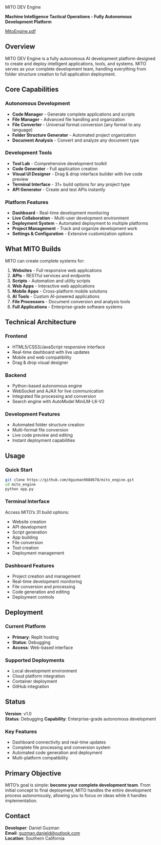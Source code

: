 MITO DEV Engine

**Machine Intelligence Tactical Operations - Fully Autonomous Development Platform**

[MitoEngine.pdf](https://github.com/user-attachments/files/20956394/MitoEngine.pdf)

## Overview

MITO DEV Engine is a fully autonomous AI development platform designed to create and deploy intelligent applications, tools, and systems. MITO serves as your complete development team, handling everything from folder structure creation to full application deployment.

##  Core Capabilities

### Autonomous Development

- **Code Manager** - Generate complete applications and scripts
- **File Manager** - Advanced file handling and organization
- **File Converter** - Universal format conversion (any format to any language)
- **Folder Structure Generator** - Automated project organization
- **Document Analysis** - Convert and analyze any document type

### Development Tools

- **Tool Lab** - Comprehensive development toolkit
- **Code Generator** - Full application creation
- **Visual UI Designer** - Drag & drop interface builder with live code preview
- **Terminal Interface** - 31+ build options for any project type
- **API Generator** - Create and test APIs instantly

### Platform Features

- **Dashboard** - Real-time development monitoring
- **Live Collaboration** - Multi-user development environment
- **Deployment System** - Automated deployment to multiple platforms
- **Project Management** - Track and organize development work
- **Settings & Configuration** - Extensive customization options

##  What MITO Builds

MITO can create complete systems for:

1. **Websites** - Full responsive web applications
1. **APIs** - RESTful services and endpoints
1. **Scripts** - Automation and utility scripts
1. **Web Apps** - Interactive web applications
1. **Mobile Apps** - Cross-platform mobile solutions
1. **AI Tools** - Custom AI-powered applications
1. **File Processors** - Document conversion and analysis tools
1. **Full Applications** - Enterprise-grade software systems

##  Technical Architecture

### Frontend

- HTML5/CSS3/JavaScript responsive interface
- Real-time dashboard with live updates
- Mobile and web compatibility
- Drag & drop visual designer

### Backend

- Python-based autonomous engine
- WebSocket and AJAX for live communication
- Integrated file processing and conversion
- Search engine with AutoModel MiniLM-L6-V2

### Development Features

- Automated folder structure creation
- Multi-format file conversion
- Live code preview and editing
- Instant deployment capabilities

##  Usage

### Quick Start

```bash
git clone https://github.com/dguzman9688678/mito_engine.git
cd mito_engine
python app.py
```

### Terminal Interface

Access MITO’s 31 build options:

- Website creation
- API development
- Script generation
- App building
- File conversion
- Tool creation
- Deployment management

### Dashboard Features

- Project creation and management
- Real-time development monitoring
- File conversion and processing
- Code generation and editing
- Deployment controls

##  Deployment

### Current Platform

- **Primary**: Replit hosting
- **Status**:  Debugging
- **Access**: Web-based interface

### Supported Deployments

- Local development environment
- Cloud platform integration
- Container deployment
- GitHub integration

## Status

**Version**: v1.0  
**Status**: Debugging 
**Capability**: Enterprise-grade autonomous development

### Key Features

- Dashboard connectivity and real-time updates
- Complete file processing and conversion system
- Automated code generation and deployment
- Multi-platform compatibility

##  Primary Objective

MITO’s goal is simple: **become your complete development team**. From initial concept to final deployment, MITO handles the entire development process autonomously, allowing you to focus on ideas while it handles implementation.

##  Contact

**Developer**: Daniel Guzman  
**Email**: guzman.danield@outlook.com  
**Location**: Southern California


